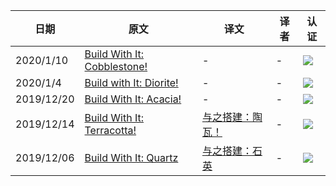 |日期|原文|译文|译者|认证|
|---|---|---|---|---|
|2020/1/10|[Build With It: Cobblestone!](https://www.minecraft.net/zh-hans/article/build-with-it--cobblestone-)|-|-|![](https://www.mcbbs.net/static/image/smiley/ornaments/barrier.png)|
|2020/1/4|[Build with It: Diorite!](https://www.minecraft.net/zh-hans/article/build-it--diorite-)|-|-|![](https://www.mcbbs.net/static/image/smiley/ornaments/barrier.png)|
|2019/12/20|[Build With It: Acacia!](https://www.minecraft.net/zh-hans/article/build-with-it--acacia-)|-|-|![](https://www.mcbbs.net/static/image/smiley/ornaments/barrier.png)|
|2019/12/14|[Build With It: Terracotta!](https://www.minecraft.net/zh-hans/article/build-with-it--terracotta-)|[与之搭建：陶瓦！](https://www.mcbbs.net/thread-933527-1-1.html)|-|![](https://www.mcbbs.net/static/image/smiley/ornaments/barrier.png)|
|2019/12/06|[Build With It: Quartz](https://www.minecraft.net/zh-hans/article/build-with-it--quartz)|[与之搭建：石英](https://www.mcbbs.net/thread-931023-1-1.html)|-|![](https://www.mcbbs.net/static/image/smiley/ornaments/barrier.png)|

